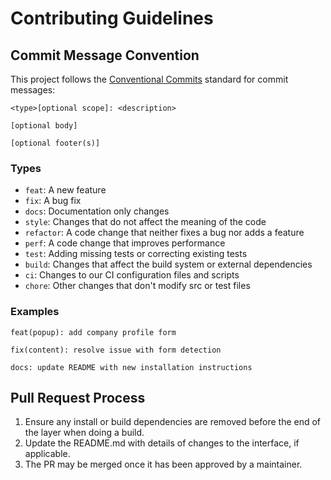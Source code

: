 # Contributing Guidelines

## Commit Message Convention

This project follows the [Conventional Commits](https://www.conventionalcommits.org/) standard for commit messages:

```
<type>[optional scope]: <description>

[optional body]

[optional footer(s)]
```

### Types

- `feat`: A new feature
- `fix`: A bug fix
- `docs`: Documentation only changes
- `style`: Changes that do not affect the meaning of the code
- `refactor`: A code change that neither fixes a bug nor adds a feature
- `perf`: A code change that improves performance
- `test`: Adding missing tests or correcting existing tests
- `build`: Changes that affect the build system or external dependencies
- `ci`: Changes to our CI configuration files and scripts
- `chore`: Other changes that don't modify src or test files

### Examples

```
feat(popup): add company profile form

fix(content): resolve issue with form detection

docs: update README with new installation instructions
```

## Pull Request Process

1. Ensure any install or build dependencies are removed before the end of the layer when doing a build.
2. Update the README.md with details of changes to the interface, if applicable.
3. The PR may be merged once it has been approved by a maintainer.
